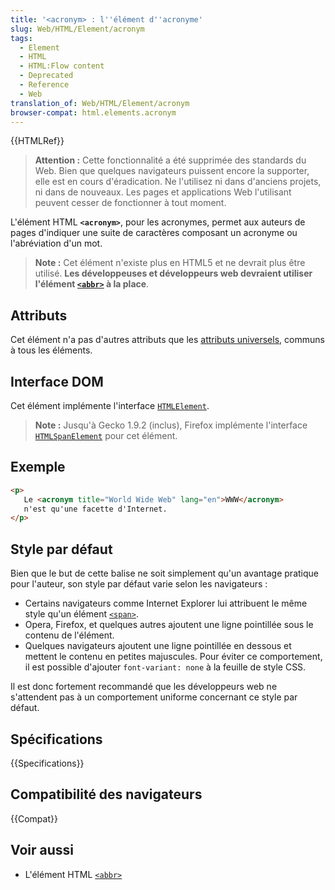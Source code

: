 ```yaml
---
title: '<acronym> : l''élément d''acronyme'
slug: Web/HTML/Element/acronym
tags:
  - Element
  - HTML
  - HTML:Flow content
  - Deprecated
  - Reference
  - Web
translation_of: Web/HTML/Element/acronym
browser-compat: html.elements.acronym
---
```

{{HTMLRef}}

> **Attention :** Cette fonctionnalité a été supprimée des standards du Web. Bien que quelques navigateurs puissent encore la supporter, elle est en cours d'éradication. Ne l'utilisez ni dans d'anciens projets, ni dans de nouveaux. Les pages et applications Web l'utilisant peuvent cesser de fonctionner à tout moment.

L'élément HTML **`<acronym>`**, pour les acronymes, permet aux auteurs de pages d'indiquer une suite de caractères composant un acronyme ou l'abréviation d'un mot.

> **Note :** Cet élément n'existe plus en HTML5 et ne devrait plus être utilisé. **Les développeuses et développeurs web devraient utiliser l'élément [`<abbr>`](/fr/docs/Web/HTML/Element/abbr) à la place**.

## Attributs

Cet élément n'a pas d'autres attributs que les [attributs universels](/fr/docs/Web/HTML/Global_attributes), communs à tous les éléments.

## Interface DOM

Cet élément implémente l'interface [`HTMLElement`](/fr/docs/Web/API/HTMLElement).

> **Note :** Jusqu'à Gecko 1.9.2 (inclus), Firefox implémente l'interface [`HTMLSpanElement`](/fr/docs/Web/API/HTMLSpanElement) pour cet élément.

## Exemple

```html
<p>
   Le <acronym title="World Wide Web" lang="en">WWW</acronym>
   n'est qu'une facette d'Internet.
</p>
```

## Style par défaut

Bien que le but de cette balise ne soit simplement qu'un avantage pratique pour l'auteur, son style par défaut varie selon les navigateurs :

- Certains navigateurs comme Internet Explorer lui attribuent le même style qu'un élément [`<span>`](/fr/docs/Web/HTML/Element/span).
- Opera, Firefox, et quelques autres ajoutent une ligne pointillée sous le contenu de l'élément.
- Quelques navigateurs ajoutent une ligne pointillée en dessous et mettent le contenu en petites majuscules. Pour éviter ce comportement, il est possible d'ajouter `font-variant: none` à la feuille de style CSS.

Il est donc fortement recommandé que les développeurs web ne s'attendent pas à un comportement uniforme concernant ce style par défaut.

## Spécifications

{{Specifications}}

## Compatibilité des navigateurs

{{Compat}}

## Voir aussi

- L'élément HTML [`<abbr>`](/fr/docs/Web/HTML/Element/abbr)
